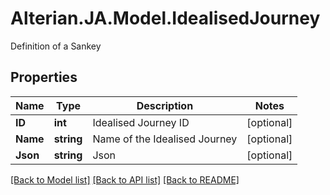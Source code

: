 # Alterian.JA.Model.IdealisedJourney
Definition of a Sankey

## Properties

Name | Type | Description | Notes
------------ | ------------- | ------------- | -------------
**ID** | **int** | Idealised Journey ID | [optional] 
**Name** | **string** | Name of the Idealised Journey | [optional] 
**Json** | **string** | Json | [optional] 

[[Back to Model list]](../README.md#documentation-for-models) [[Back to API list]](../README.md#documentation-for-api-endpoints) [[Back to README]](../README.md)

